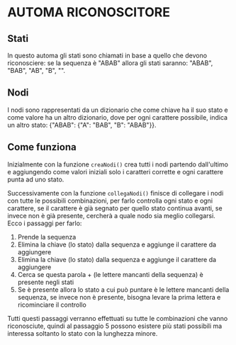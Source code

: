 <h1>AUTOMA RICONOSCITORE</h1>
<h2>Stati</h2>
<p>
  In questo automa gli stati sono chiamati in base a quello che devono riconosciere:
  se la sequenza è "ABAB" allora gli stati saranno: "ABAB", "BAB", "AB", "B", "".
</p>
<h2>Nodi</h2>
<p>
  I nodi sono rappresentati da un dizionario che come chiave ha il suo stato e come valore ha un altro dizionario, 
  dove per ogni carattere possibile, indica un altro stato: {"ABAB": {"A": "BAB", "B": "ABAB"}}.
</p>
<h2>Come funziona</h2>
<p>
  Inizialmente con la funzione <code>creaNodi()</code> crea tutti i nodi partendo dall'ultimo e aggiungendo come valori iniziali
  solo i caratteri corrette e ogni carattere punta ad uno stato.
</p>
<p>
  Successivamente con la funzione <code>collegaNodi()</code> finisce di collegare i nodi con tutte le possibili combinazioni,
  per farlo controlla ogni stato e ogni carattere, se il carattere è già segnato per quello stato continua avanti,
  se invece non è già presente, cercherà a quale nodo sia meglio collegarsi.<br>
  Ecco i passaggi per farlo:
  <ol>
    <li>Prende la sequenza</li>
    <li>Elimina la chiave (lo stato) dalla sequenza e aggiunge il carattere da aggiungere</li>
    <li>Elimina la chiave (lo stato) dalla sequenza e aggiunge il carattere da aggiungere</li>
    <li>Cerca se questa parola + (le lettere mancanti della sequenza) è presente negli stati</li>
    <li>Se è presente allora lo stato a cui può puntare è le lettere mancanti della sequenza, se invece non è presente, bisogna levare la prima lettera e ricominciare il controllo</li>
  </ol>
  Tutti questi passaggi verranno effettuati su tutte le combinazioni che vanno riconosciute, quindi al passaggio 5 possono esistere più stati possibili ma interessa soltanto
  lo stato con la lunghezza minore.
</p>
